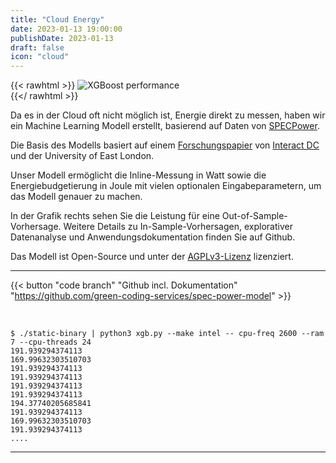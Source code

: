 ```yaml
---
title: "Cloud Energy"
date: 2023-01-13 19:00:00
publishDate: 2023-01-13
draft: false
icon: "cloud"
---
```



{{< rawhtml >}}
<img class="ui big floated right rounded bordered image" src="https://github.com/green-coding-services/spec-power-model/raw/main/img/hp_synergy_480_Gen10_Plus.png" alt="XGBoost performance" loading="lazy" style="margin:auto;">
<br>
{{</ rawhtml >}}

Da es in der Cloud oft nicht möglich ist, Energie direkt zu messen, haben wir ein Machine Learning Modell erstellt, basierend auf Daten von [SPECPower](https://www.spec.org/power_ssj2008/).

Die Basis des Modells basiert auf einem [Forschungspapier](https://interactdc.com/static/images/documents/Elsevier_Journal.pdf) von [Interact DC](https://interactdc.com/) und der University of East London.

Unser Modell ermöglicht die Inline-Messung in Watt sowie die Energiebudgetierung in Joule mit vielen optionalen Eingabeparametern, um das Modell genauer zu machen.

In der Grafik rechts sehen Sie die Leistung für eine Out-of-Sample-Vorhersage. Weitere Details zu In-Sample-Vorhersagen, explorativer Datenanalyse und Anwendungsdokumentation finden Sie auf Github.

Das Modell ist Open-Source und unter der [AGPLv3-Lizenz](https://github.com/green-coding-services/green-metrics-tool/blob/main/LICENSE) lizenziert.

---
{{< button "code branch" "Github incl. Dokumentation" "https://github.com/green-coding-services/spec-power-model" >}}

&nbsp;


```
$ ./static-binary | python3 xgb.py --make intel -- cpu-freq 2600 --ram 7 --cpu-threads 24
191.939294374113
169.99632303510703
191.939294374113
191.939294374113
191.939294374113
191.939294374113
194.37740205685841
191.939294374113
169.99632303510703
191.939294374113
....
```

---
